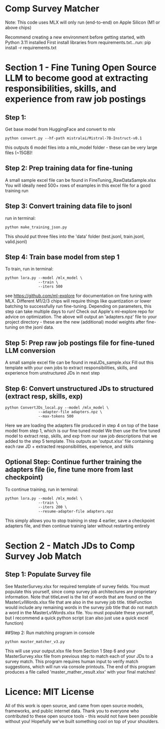 # Comp Survey Matcher

Note: This code uses MLX will only run (end-to-end) on Apple Silicon (M1 or above chips)

Recommend creating a new environment before getting started, with Python 3.11 installed
First install libraries from requirements.txt...run:
pip install -r requirements.txt

# Section 1 - Fine Tuning Open Source LLM to become good at extracting responsibilities, skills, and experience from raw job postings

## Step 1: 
Get base model from HuggingFace and convert to mlx
```
python convert.py --hf-path mistralai/Mistral-7B-Instruct-v0.1
```

this outputs 6 model files into a mlx_model folder - these can be very large files (~15GB)!

## Step 2: Prep training data for fine-tuning
A small sample excel file can be found in FineTuning_RawDataSample.xlsx
You will ideally need 500+ rows of examples in this excel file for a good training run

## Step 3: Convert training data file to jsonl
run in terminal:
```
python make_training_json.py
```
This should put three files into the 'data' folder (test.jsonl, train.jsonl, valid.jsonl)

## Step 4: Train base model from step 1
To train, run in terminal:
```
python lora.py --model /mlx_model \
               --train \
               --iters 500
```
see https://github.com/ml-explore for documentation on fine tuning with MLX.  Different M1/2/3 chips will require things like quantization or lower batching to successfully run fine-tuning.
Depending on parameters, this step can take multiple days to run! Check out Apple's ml-explore repo for advice on optimization.
The above will output an 'adapters.npz' file to your project directory - these are the new (additional) model weights after fine-tuning on the jsonl data.

## Step 5: Prep raw job postings file for fine-tuned LLM conversion
A small sample excel file can be found in realJDs_sample.xlsx
Fill out this template with your own jobs to extract responsibilities, skills, and experience from unstructured JDs in next step

## Step 6: Convert unstructured JDs to structured (extract resp, skills, exp)
```
python ConvertJDs_local.py --model /mlx_model \
               --adapter-file adapters.npz \
               --max-tokens 500
```
Here we are loading the adapters file produced in step 4 on top of the base model from step 1, which is our fine tuned model
We then use the fine tuned model to extract resp, skills, and exp from our raw job descriptions that we added to the step 5 template.
This outputs an 'output.xlsx' file containing each raw JD + extracted responsibilities, experience, and skills

## Optional Step: Continue further training the adapters file (ie, fine tune more from last checkpoint)
To continue training, run in terminal:
```
python lora.py --model /mlx_model \
               --train \
               --iters 200 \
               --resume-adapter-file adapters.npz
```
This simply allows you to stop training in step 4 earlier, save a checkpoint adapters file, and then continue training later without restarting entirely


# Section 2 - Match JDs to Comp Survey Job Match

## Step 1: Populate Survey file
See MasterSurvey.xlsx for required template of survey fields.  You must populate this yourself, since comp survey job architectures are proprietary information.
Note that titleLevel is the list of words that are found on the MasterLvlWords.xlsx file that are also in the survey job title.
titleFunction would include any remaining words in the survey job title that do not match a word in the MasterLvlWords.xlsx file.
You must populate these yourself, but I recommend a quick python script (can also just use a quick excel function)

##Step 2: Run matching program in console
```
python master_matcher_v3.py
```
This will use your output.xlsx file from Section 1 Step 6 and your MasterSurvey.xlsx file from previous step to match each of your JDs to a survey match.
This program requires human input to verify match suggestions, which will run via console printouts.
The end of this program produces a file called 'master_mather_result.xlsx' with your final matches!

# Licence: MIT License
All of this work is open source, and came from open source models, frameworks, and public internet data.
Thank you to everyone who contributed to these open source tools - this would not have been possible without you!  Hopefully we've built something cool on top of your shoulders.
